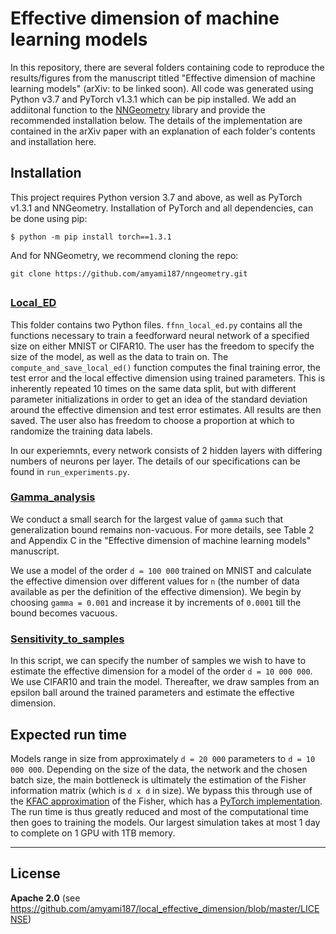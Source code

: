# Effective dimension of machine learning models

In this repository, there are several folders containing code to reproduce the results/figures from 
the manuscript titled "Effective dimension of machine learning models" (arXiv: to be linked soon). All code was generated using Python v3.7 and PyTorch v1.3.1 which can be pip installed. We add an addiitonal function to the [NNGeometry](https://nngeometry.readthedocs.io/en/latest/) library and provide the recommended installation below. The details of the implementation are contained in the arXiv paper with an explanation of each folder's contents and installation here.

## Installation 
This project requires Python version 3.7 and above, as well as PyTorch v1.3.1 and NNGeometry. Installation of PyTorch and all dependencies, can be done using pip:

`$ python -m pip install torch==1.3.1`

And for NNGeometry, we recommend cloning the repo:

`git clone https://github.com/amyami187/nngeometry.git`

##
### [Local_ED](https://github.com/amyami187/local_effective_dimension/tree/main/Local_ED)
This folder contains two Python files. `ffnn_local_ed.py` contains all the functions necessary to train a feedforward neural network of a specified size on either MNIST or CIFAR10. The user has the freedom to specify the size of the model, as well as the data to train on. The `compute_and_save_local_ed()` function computes the final training error, the test error and the local effective dimension using trained parameters. This is inherently repeated 10 times on the same data split, but with different parameter initializations in order to get an idea of the standard deviation around the effective dimension and test error estimates. All results are then saved. The user also has freedom to choose a proportion at which to randomize the training data labels.

In our experiemnts, every network consists of 2 hidden layers with differing numbers of neurons per layer. The details of our specifications can be found in `run_experiments.py`.

### [Gamma_analysis](https://github.com/amyami187/local_effective_dimension/tree/main/Gamma_analysis)
We conduct a small search for the largest value of `gamma` such that generalization bound remains non-vacuous. For more details, see Table 2 and Appendix C in the "Effective dimension of machine learning models" manuscript. 

We use a model of the order `d = 100 000` trained on MNIST and calculate the effective dimension over different values for `n` (the number of data available as per the definition of the effective dimension). We begin by choosing `gamma = 0.001` and increase it by increments of `0.0001` till the bound becomes vacuous. 

### [Sensitivity_to_samples](https://github.com/amyami187/local_effective_dimension/tree/main/Sensitivity_to_samples)
In this script, we can specify the number of samples we wish to have to estimate the effective dimension for a model of the order `d = 10 000 000`. We use CIFAR10 and train the model. Thereafter, we draw samples from an epsilon ball around the trained parameters and estimate the effective dimension. 

###
## Expected run time
Models range in size from approximately `d = 20 000` parameters to `d = 10 000 000`. Depending on the size of the data, the network and the chosen batch size, the main bottleneck is ultimately the estimation of the Fisher information matrix (which is `d x d` in size). We bypass this through use of the [KFAC approximation](https://arxiv.org/abs/1602.01407) of the Fisher, which has a [PyTorch implementation](https://nngeometry.readthedocs.io/en/latest/). The run time is thus greatly reduced and most of the computational time then goes to training the models. Our largest simulation takes at most 1 day to complete on 1 GPU with 1TB memory. 

________________________________________________________________________________________________________________________________________________________________
## License
**Apache 2.0** (see https://github.com/amyami187/local_effective_dimension/blob/master/LICENSE)

